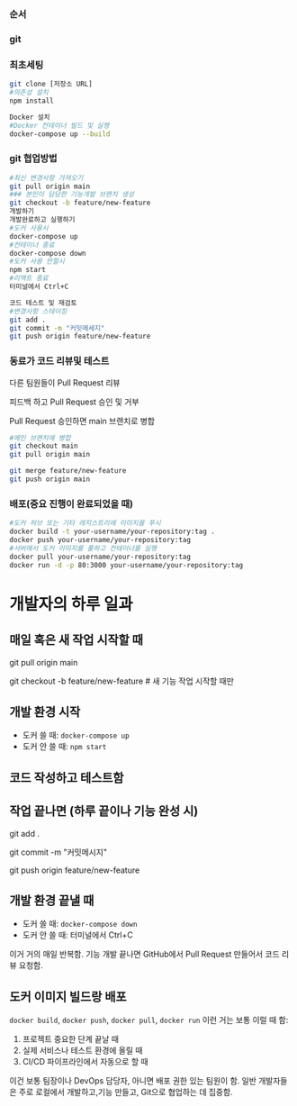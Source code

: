 ### 순서
### git
### 최초세팅

```bash
git clone [저장소 URL]
#의존성 설치
npm install

Docker 설치
#Docker 컨테이너 빌드 및 실행
docker-compose up --build
```


### git 협업방법
```bash
#최신 변경사항 가져오기
git pull origin main
### 본인이 담당한 기능개발 브랜치 생성
git checkout -b feature/new-feature
개발하기
개발완료하고 실행하기
#도커 사용시
docker-compose up
#컨테이너 종료
docker-compose down
#도커 사용 안할시
npm start
#리액트 종료
터미널에서 Ctrl+C

코드 테스트 및 재검토
#변경사항 스테이징
git add .
git commit -m "커밋메세지"
git push origin feature/new-feature


```
### 동료가 코드 리뷰및 테스트
다른 팀원들이 Pull Request 리뷰

피드백 하고 Pull Request 승인 및 거부

Pull Request 승인하면 main 브랜치로 병합



```bash
#메인 브랜치에 병합
git checkout main
git pull origin main

git merge feature/new-feature
git push origin main
```
### 배포(중요 진행이 완료되었을 때)
```bash
#도커 허브 또는 기타 레지스트리에 이미지를 푸시
docker build -t your-username/your-repository:tag .
docker push your-username/your-repository:tag
#서버에서 도커 이미지를 풀하고 컨테이너를 실행
docker pull your-username/your-repository:tag
docker run -d -p 80:3000 your-username/your-repository:tag

```

# 개발자의 하루 일과

## 매일 혹은 새 작업 시작할 때
git pull origin main

git checkout -b feature/new-feature  # 새 기능 작업 시작할 때만


## 개발 환경 시작
- 도커 쓸 때: `docker-compose up`
- 도커 안 쓸 때: `npm start`

## 코드 작성하고 테스트함

## 작업 끝나면 (하루 끝이나 기능 완성 시)
git add .

git commit -m "커밋메시지"

git push origin feature/new-feature


## 개발 환경 끝낼 때
- 도커 쓸 때: `docker-compose down`
- 도커 안 쓸 때: 터미널에서 Ctrl+C

이거 거의 매일 반복함. 기능 개발 끝나면 GitHub에서 Pull Request 만들어서 코드 리뷰 요청함.

## 도커 이미지 빌드랑 배포
`docker build`, `docker push`, `docker pull`, `docker run` 이런 거는 보통 이럴 때 함:

1. 프로젝트 중요한 단계 끝날 때
2. 실제 서비스나 테스트 환경에 올릴 때
3. CI/CD 파이프라인에서 자동으로 할 때

이건 보통 팀장이나 DevOps 담당자, 아니면 배포 권한 있는 팀원이 함. 일반 개발자들은 주로 로컬에서 개발하고,기능 만들고, Git으로 협업하는 데 집중함.
